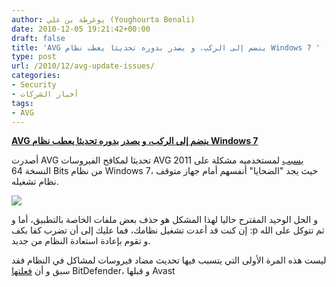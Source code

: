 ```yaml
---
author: يوغرطة بن علي (Youghourta Benali)
date: 2010-12-05 19:21:42+00:00
draft: false
title: 'AVG ينضم إلى الركب، و يصدر بدوره تحديثا يعطب نظام Windows 7 '
type: post
url: /2010/12/avg-update-issues/
categories:
- Security
- أخبار الشركات
tags:
- AVG
---
```


**[AVG ينضم إلى الركب، و يصدر بدوره تحديثا يعطب نظام Windows 7](http://www.it-scoop.com/2010/12/avg-update-issues/)**




أصدرت AVG تحديثا لمكافح الفيروسات AVG 2011 [يسبب](http://jrsmith.blog.avg.com/2010/12/over-the-past-24-hours-avg-has-had-two-update-issues-the-problems-affected-windows-7-users-on-64-bit-products-as-soon-as-w.html) لمستخدميه مشكلة على النسخة 64 Bits من نظام Windows 7، حيث يجد "الضحايا" أنفسهم أمام جهاز متوقف نظام تشغيله.




[![](http://www.it-scoop.com/wp-content/uploads/2010/12/avg-logo.gif)
](http://www.it-scoop.com/2010/12/avg-update-issues/)


و الحل الوحيد المقترح حاليا لهذا المشكل هو حذف بعض ملفات الخاصة بالتطبيق، أما و إن كنت قد أعدت تشغيل نظامك، فما عليك إلى أن تضرب كفا بكف :p ثم تتوكل على الله و تقوم بإعادة استعادة النظام من جديد.

ليست هذه المرة الأولى التي يتسبب فيها تحديث مضاد فيروسات لمشاكل في النظام فقد سبق و أن [فعلتها](http://www.it-scoop.com/2010/03/bitdefender-epic-fail-2010/) BitDefender، و قبلها Avast
